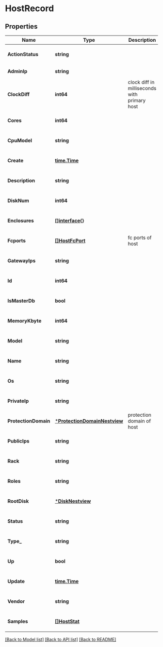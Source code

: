 # HostRecord

## Properties
Name | Type | Description | Notes
------------ | ------------- | ------------- | -------------
**ActionStatus** | **string** |  | [optional] [default to null]
**AdminIp** | **string** |  | [default to null]
**ClockDiff** | **int64** | clock diff in milliseconds with primary host | [optional] [default to null]
**Cores** | **int64** |  | [optional] [default to null]
**CpuModel** | **string** |  | [optional] [default to null]
**Create** | [**time.Time**](time.Time.md) |  | [optional] [default to null]
**Description** | **string** |  | [optional] [default to null]
**DiskNum** | **int64** |  | [optional] [default to null]
**Enclosures** | [**[]interface{}**](interface{}.md) |  | [optional] [default to null]
**Fcports** | [**[]HostFcPort**](HostFcPort.md) | fc ports of host | [optional] [default to null]
**GatewayIps** | **string** |  | [optional] [default to null]
**Id** | **int64** |  | [optional] [default to null]
**IsMasterDb** | **bool** |  | [optional] [default to null]
**MemoryKbyte** | **int64** |  | [optional] [default to null]
**Model** | **string** |  | [optional] [default to null]
**Name** | **string** |  | [optional] [default to null]
**Os** | **string** |  | [optional] [default to null]
**PrivateIp** | **string** |  | [optional] [default to null]
**ProtectionDomain** | [***ProtectionDomainNestview**](ProtectionDomain_Nestview.md) | protection domain of host | [optional] [default to null]
**PublicIps** | **string** |  | [optional] [default to null]
**Rack** | **string** |  | [optional] [default to null]
**Roles** | **string** |  | [optional] [default to null]
**RootDisk** | [***DiskNestview**](Disk_Nestview.md) |  | [optional] [default to null]
**Status** | **string** |  | [optional] [default to null]
**Type_** | **string** |  | [optional] [default to null]
**Up** | **bool** |  | [optional] [default to null]
**Update** | [**time.Time**](time.Time.md) |  | [optional] [default to null]
**Vendor** | **string** |  | [optional] [default to null]
**Samples** | [**[]HostStat**](HostStat.md) |  | [optional] [default to null]

[[Back to Model list]](../README.md#documentation-for-models) [[Back to API list]](../README.md#documentation-for-api-endpoints) [[Back to README]](../README.md)


